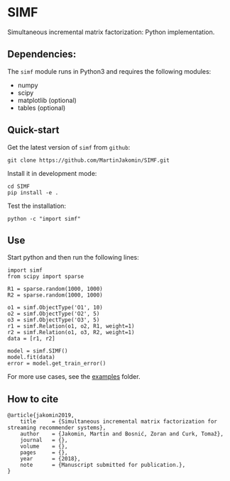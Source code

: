 # SIMF
Simultaneous incremental matrix factorization: Python implementation.


## Dependencies:

The `simf` module runs in Python3 and requires the following modules:

* numpy
* scipy
* matplotlib (optional)
* tables (optional)


## Quick-start
Get the latest version of `simf` from `github`:

    git clone https://github.com/MartinJakomin/SIMF.git


Install it in development mode:

    cd SIMF
    pip install -e .


Test the installation:

    python -c "import simf"


## Use
Start python and then run the following lines:

    import simf
    from scipy import sparse

    R1 = sparse.random(1000, 1000)
    R2 = sparse.random(1000, 1000)

    o1 = simf.ObjectType('O1', 10)
    o2 = simf.ObjectType('O2', 5)
    o3 = simf.ObjectType('O3', 5)
    r1 = simf.Relation(o1, o2, R1, weight=1)
    r2 = simf.Relation(o1, o3, R2, weight=1)
    data = [r1, r2]

    model = simf.SIMF()
    model.fit(data)
    error = model.get_train_error()


For more use cases, see the [examples](/examples) folder.


## How to cite

    @article{jakomin2019,
        title     = {Simultaneous incremental matrix factorization for streaming recommender systems},
        author    = {Jakomin, Martin and Bosnić, Zoran and Curk, Tomaž},
        journal   = {},
        volume    = {},
        pages     = {},
        year      = {2018},
        note      = {Manuscript submitted for publication.},
    }

